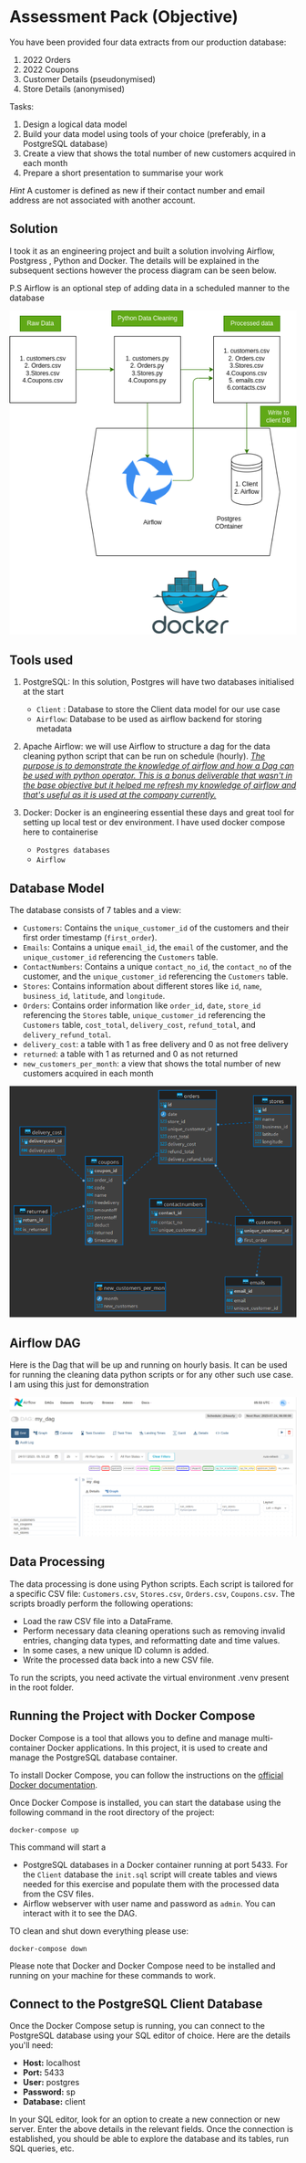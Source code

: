
# Assessment Pack (Objective)

You have been provided four data extracts from our production database:
1) 2022 Orders
2) 2022 Coupons
3) Customer Details (pseudonymised)
4) Store Details (anonymised)

Tasks:
1) Design a logical data model 
2) Build your data model using tools of your choice (preferably, in a PostgreSQL database)
3) Create a view that shows the total number of new customers acquired in each month
4) Prepare a short presentation to summarise your work

*Hint* 
A customer is defined as new if their contact number and email address are not associated with another account. 

## Solution
I took it as an engineering project and built a solution involving Airflow, Postgress , Python and Docker. The details will be explained in the subsequent sections however the process diagram can be seen below.

P.S Airflow is an optional step of adding data in a scheduled manner to the database

![Process](process.png)

## Tools used 
1. PostgreSQL:  In this solution, Postgres will have two databases initialised at the start
    - `Client` : Database to store the Client data model for our use case
    - `Airflow`: Database to be used as airflow backend for storing metadata

2. Apache Airflow: we will use Airflow to structure a dag for the data cleaning python script that can be run on schedule (hourly). <u><i>The purpose is to demonstrate the knowledge of airflow and how a Dag can be used with python operator. This is a bonus deliverable that wasn't in the base objective but it helped me refresh my knowledge of airflow and that's useful as it is used at the company currently.</i></u>

3. Docker: Docker is an engineering essential these days and great tool for setting up local test or dev environment. I have used docker compose here to containerise  
    - `Postgres databases`
    - `Airflow`

## Database Model

The database consists of 7 tables and a view:

- `Customers`: Contains the `unique_customer_id` of the customers and their first order timestamp (`first_order`).
- `Emails`: Contains a unique `email_id`, the `email` of the customer, and the `unique_customer_id` referencing the `Customers` table.
- `ContactNumbers`: Contains a unique `contact_no_id`, the `contact_no` of the customer, and the `unique_customer_id` referencing the `Customers` table.
- `Stores`: Contains information about different stores like `id`, `name`, `business_id`, `latitude`, and `longitude`.
- `Orders`: Contains order information like `order_id`, `date`, `store_id` referencing the `Stores` table, `unique_customer_id` referencing the `Customers` table, `cost_total`, `delivery_cost`, `refund_total`, and `delivery_refund_total`.
- `delivery_cost`: a table with 1 as free delivery and 0 as not free delivery
- `returned`: a table with 1 as returned and 0 as not returned
- `new_customers_per_month`: a view that shows the total number of new customers acquired in each month

![Data Model](Model.png)

## Airflow DAG

Here is the Dag that will be up and running on hourly basis. It can be used for running the cleaning data python scripts or for any other such use case. I am using this just for demonstration

![DAG](Airflow.png)

## Data Processing

The data processing is done using Python scripts. Each script is tailored for a specific CSV file: `Customers.csv`, `Stores.csv`, `Orders.csv`, `Coupons.csv`. The scripts broadly perform the following operations:

- Load the raw CSV file into a DataFrame.
- Perform necessary data cleaning operations such as removing invalid entries, changing data types, and reformatting date and time values.
- In some cases, a new unique ID column is added.
- Write the processed data back into a new CSV file.

To run the scripts, you need activate the virtual environment .venv present in the root folder.

## Running the Project with Docker Compose

Docker Compose is a tool that allows you to define and manage multi-container Docker applications. In this project, it is used to create and manage the PostgreSQL database container.

To install Docker Compose, you can follow the instructions on the [official Docker documentation](https://docs.docker.com/compose/install/).

Once Docker Compose is installed, you can start the database using the following command in the root directory of the project:

```
docker-compose up
```

This command will start a 
- PostgreSQL databases in a Docker container running at port 5433. For the `Client` database the `init.sql` script will create tables and views needed for this exercise and populate them with the processed data from the CSV files.
- Airflow webserver with user name and password as `admin`. You can interact with it to see the DAG.

TO clean and shut down everything please use:

```
docker-compose down
```


Please note that Docker and Docker Compose need to be installed and running on your machine for these commands to work.

## Connect to the PostgreSQL Client Database 

Once the Docker Compose setup is running, you can connect to the PostgreSQL database using your SQL editor of choice. Here are the details you'll need:

- **Host:** localhost
- **Port:** 5433
- **User:** postgres
- **Password:** sp
- **Database:** client

In your SQL editor, look for an option to create a new connection or new server. Enter the above details in the relevant fields. Once the connection is established, you should be able to explore the database and its tables, run SQL queries, etc.
